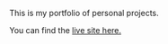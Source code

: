 This is my portfolio of personal projects.

You can find the [live site here.](https://thomasevans.netlify.app)